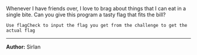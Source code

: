 Whenever I have friends over, I love to brag about things that I can eat in a single bite. Can you give this program a tasty flag that fits the bill?

`Use flagCheck to input the flag you get from the challenge to get the actual flag`

---
**Author:** SirIan